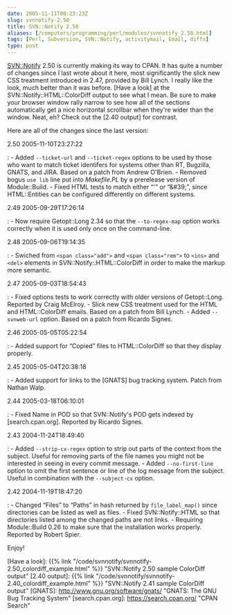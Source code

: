 ```yaml
--- 
date: 2005-11-11T00:23:23Z
slug: svnnotify-2.50
title: SVN::Notify 2.50
aliases: [/computers/programming/perl/modules/svnnotify_2.50.html]
tags: [Perl, Subversion, SVN::Notify, activitymail, Email, diffs]
type: post
---
```


[SVN::Notify] 2.50 is currently making its way to CPAN. It has quite a number of
changes since I last wrote about it here, most significantly the slick new CSS
treatment introduced in 2.47, provided by Bill Lynch. I really like the look,
much better than it was before. [Have a look] at the
SVN::Notify::HTML::ColorDiff output to see what I mean. Be sure to make your
browser window rally narrow to see how all of the sections automatically get a
nice horizontal scrollbar when they're wider than the window. Neat, eh? Check
out the [2.40 output] for contrast.

Here are all of the changes since the last version:

2.50 2005-11-10T23:27:22

:   -   Added `--ticket-url` and `--ticket-regex` options to be used by those
        who want to match ticket identifers for systems other than RT, Bugzilla,
        GNATS, and JIRA. Based on a patch from Andrew O'Brien.
    -   Removed bogus `use lib` line put into *Makefile.PL* by a prerelease
        version of Module::Build.
    -   Fixed HTML tests to match either “'” or “&\#39;”, since HTML::Entities
        can be configured differently on different systems.

2.49 2005-09-29T17:26:14

:   -   Now require Getopt::Long 2.34 so that the `--to-regex-map` option works
        correctly when it is used only once on the command-line.

2.48 2005-09-06T19:14:35

:   -   Swiched from `<span class="add">` and `<span class="rem">` to `<ins>`
        and `<del>` elements in SVN::Notify::HTML::ColorDiff in order to make
        the markup more semantic.

2.47 2005-09-03T18:54:43

:   -   Fixed options tests to work correctly with older versions of
        Getopt::Long. Reported by Craig McElroy.
    -   Slick new CSS treatment used for the HTML and HTML::ColorDiff emails.
        Based on a patch from Bill Lynch.
    -   Added `--svnweb-url` option. Based on a patch from Ricardo Signes.

2.46 2005-05-05T05:22:54

:   -   Added support for “Copied” files to HTML::ColorDiff so that they display
        properly.

2.45 2005-05-04T20:38:18

:   -   Added support for links to the [GNATS] bug tracking system. Patch from
        Nathan Walp.

2.44 2005-03-18T06:10:01

:   -   Fixed Name in POD so that SVN::Notify's POD gets indexed by
        [search.cpan.org]. Reported by Ricardo Signes.

2.43 2004-11-24T18:49:40

:   -   Added `--strip-cx-regex` option to strip out parts of the context from
        the subject. Useful for removing parts of the file names you might not
        be interested in seeing in every commit message.
    -   Added `--no-first-line` option to omit the first sentence or line of the
        log message from the subject. Useful in combination with the
        `--subject-cx` option.

2.42 2004-11-19T18:47:20

:   -   Changed “Files” to “Paths” in hash returned by `file_label_map()` since
        directories can be listed as well as files.
    -   Fixed SVN::Notify::HTML so that directories listed among the changed
        paths are not links.
    -   Requiring Module::Build 0.26 to make sure that the installation works
        properly. Reported by Robert Spier.

Enjoy!

  [SVN::Notify]: https://metacpan.org/dist/SVN-Notify/ "SVN::Notify on CPAN"
  [Have a look]: {{% link "/code/svnnotify/svnnotify-2.50_colordiff_example.html" %}}
    "SVN::Notify 2.50 sample ColorDiff output"
  [2.40 output]: {{% link "/code/svnnotify/svnnotify-2.40_colordiff_example.html" %}}
    "SVN::Notify 2.41 sample ColorDiff output"
  [GNATS]: http://www.gnu.org/software/gnats/ "GNATS: The GNU Bug Tracking System"
  [search.cpan.org]: https://search.cpan.org/ "CPAN Search"
